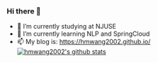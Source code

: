 ### Hi there 👋
- 🔭 I’m currently studying at NJUSE
- 🌱 I’m currently learning NLP and SpringCloud
- 📫 My blog is: https://hmwang2002.github.io/
[![hmwang2002's github stats](https://github-readme-stats.vercel.app/api?username=hmwang2002 "![Anurag's github stats")](https://github.com/anuraghazra/github-readme-stats)

